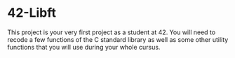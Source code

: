 # 42-Libft

This project is your very first project as a student at 42. You will need to recode a few functions of the C standard library as well as some other utility functions that you will use during your whole cursus.
